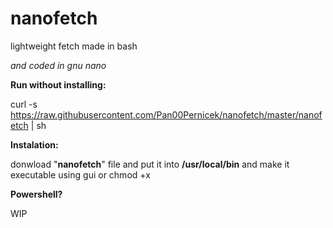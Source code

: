 # nanofetch
lightweight fetch made in bash

*and coded in gnu nano*

__Run without installing:__

curl -s https://raw.githubusercontent.com/Pan00Pernicek/nanofetch/master/nanofetch | sh

__Instalation:__

donwload "**nanofetch**" file and put it into **/usr/local/bin** and make it executable using gui or chmod +x

__Powershell?__

WIP

